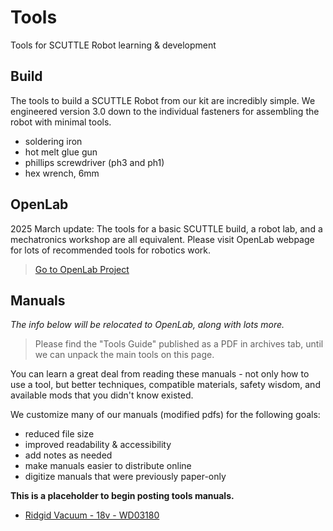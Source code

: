 # Tools

Tools for SCUTTLE Robot learning & development

## Build

The tools to build a SCUTTLE Robot from our kit are incredibly simple.  We engineered version 3.0 down to the individual fasteners for assembling the robot with minimal tools.

* soldering iron
* hot melt glue gun
* phillips screwdriver (ph3 and ph1)
* hex wrench, 6mm

## OpenLab

2025 March update:  The tools for a basic SCUTTLE build, a robot lab, and a mechatronics workshop are all equivalent.  Please visit OpenLab webpage for lots of recommended tools for robotics work. 

>
> [Go to OpenLab Project](https://qr.net/openlabproject)
>

## Manuals

_The info below will be relocated to OpenLab, along with lots more._

>
> Please find the "Tools Guide" published as a PDF in archives tab, until we can unpack the main tools on this page.
>



You can learn a great deal from reading these manuals - not only how to use a tool, but better techniques, compatible materials, safety wisdom, and available mods that you didn't know existed.

We customize many of our manuals (modified pdfs) for the following goals:
* reduced file size
* improved readability & accessibility
* add notes as needed
* make manuals easier to distribute online
* digitize manuals that were previously paper-only

**This is a placeholder to begin posting tools manuals.**
* [Ridgid Vacuum - 18v - WD03180](https://lobfile.com/file/M8QL.pdf)
